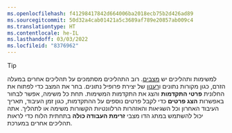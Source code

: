 ```yaml
---
ms.openlocfilehash: f41298417842d664006ba2018ecb75b2d426ad89
ms.sourcegitcommit: 50d32a4cab01421a5c3689af789e20857ab009c4
ms.translationtype: HT
ms.contentlocale: he-IL
ms.lasthandoff: 03/03/2022
ms.locfileid: "8376962"
---
```

> [!TIP] 
> למשימות ותהליכים יש [מצבים](../audience-insights/system.md#status-definitions). רוב התהליכים מסתמכים על תהליכים אחרים במעלה הזרם, כגון מקורות נתונים ו[רענון](../audience-insights/system.md#refresh-processes) של יצירת פרופיל נתונים. בחר את המצב כדי לפתוח את החלונית **פרטי התקדמות** והצג את התקדמות המשימות. תחת כל משימה, אפשר לבחור באפשרות **הצג פרטים** כדי לקבל פרטים נוספים על ההתקדמות, כגון זמן העיבוד, תאריך העיבוד האחרון וכל השגיאות והאזהרות הרלוונטיות הקשורות משימה או לתהליך. אתה יכול להשתמש במתג הדו מצבי **זרימת העבודה כולה** בתחתית הלוח כדי לראות תהליכים אחרים במערכת.